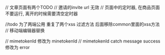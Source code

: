 // 文章页面有两个TODO
// 邀请的invite url 无效
// 页面中的定时器, 在商品页面不要运行, 离开的时候需要清空定时器


//todo 为了两端公用 重复了两个xss 过滤方法 后面移除common里面的xss方法
// 移动端编辑器替换

// mimetokenId 修改为 minetokenId
// mimetokenId catch message success 修改为 error